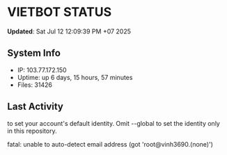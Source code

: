 # VIETBOT STATUS
**Updated**: Sat Jul 12 12:09:39 PM +07 2025

## System Info
- IP: 103.77.172.150
- Uptime: up 6 days, 15 hours, 57 minutes
- Files: 31426

## Last Activity

to set your account's default identity.
Omit --global to set the identity only in this repository.

fatal: unable to auto-detect email address (got 'root@vinh3690.(none)')
